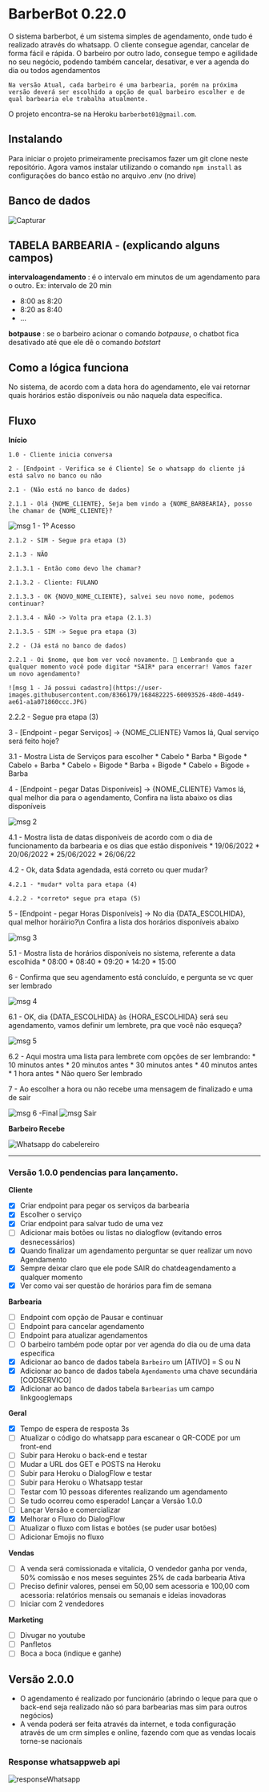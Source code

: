 # BarberBot 0.22.0

O sistema barberbot, é um sistema simples de agendamento, onde tudo é realizado através do whatsapp. O cliente consegue agendar, cancelar de forma fácil e rápida.
O barbeiro por outro lado, consegue tempo e agilidade no seu negócio, podendo também cancelar, desativar, e ver a agenda do dia ou todos agendamentos

```text
Na versão Atual, cada barbeiro é uma barbearia, porém na próxima versão deverá ser escolhido a opção de qual barbeiro escolher e de qual barbearia ele trabalha atualmente.
```

O projeto encontra-se na Heroku `barberbot01@gmail.com`.

## Instalando

Para iniciar o projeto primeiramente precisamos fazer um git clone neste repositório.
Agora vamos instalar utilizando o comando `npm install`
as configurações do banco estão no arquivo .env (no drive)

## Banco de dados

![Capturar](https://user-images.githubusercontent.com/8366179/174475924-46e703d1-a029-4992-b399-e3dcf89c392d.JPG)

## TABELA BARBEARIA - (explicando alguns campos)

**intervaloagendamento** : é o intervalo em minutos de um agendamento para o outro. Ex: intervalo de 20 min
* 8:00 as 8:20
* 8:20 as 8:40
* ...

**botpause** : se o barbeiro acionar o comando *botpause*, o chatbot fica desativado até que ele dê o comando *botstart*

## Como a lógica funciona

No sistema, de acordo com a data hora do agendamento, ele vai retornar quais horários estão disponíveis
ou não naquela data específica.

## Fluxo

**Início**

    1.0 - Cliente inicia conversa

    2 - [Endpoint - Verifica se é Cliente] Se o whatsapp do cliente já está salvo no banco ou não

    2.1 - (Não está no banco de dados)
    
    2.1.1 - Olá {NOME_CLIENTE}, Seja bem vindo a {NOME_BARBEARIA}, posso lhe chamar de {NOME_CLIENTE}?
   
   ![msg 1 - 1º Acesso](https://user-images.githubusercontent.com/8366179/168482224-408f3f98-9fea-44b8-b9d3-d58f1f21945d.JPG)
    
    2.1.2 - SIM - Segue pra etapa (3)
    
    2.1.3 - NÃO
        
    2.1.3.1 - Então como devo lhe chamar?
        
    2.1.3.2 - Cliente: FULANO
        
    2.1.3.3 - OK {NOVO_NOME_CLIENTE}, salvei seu novo nome, podemos continuar?
        
    2.1.3.4 - NÃO -> Volta pra etapa (2.1.3)
        
    2.1.3.5 - SIM -> Segue pra etapa (3)

    2.2 - (Já está no banco de dados)
    
    2.2.1 - Oi $nome, que bom ver você novamente. 💈 Lembrando que a qualquer momento você pode digitar *SAIR* para encerrar! Vamos fazer um novo agendamento?
    
    ![msg 1 - Já possui cadastro](https://user-images.githubusercontent.com/8366179/168482225-60093526-48d0-4d49-ae61-a1a071860ccc.JPG)
    
2.2.2 - Segue pra etapa (3)

3 - [Endpoint - pegar Serviços] -> {NOME_CLIENTE} Vamos lá, Qual serviço será feito hoje?

3.1 - Mostra Lista de Serviços para escolher
    * Cabelo
    * Barba
    * Bigode
    * Cabelo + Barba
    * Cabelo + Bigode
    * Barba + Bigode
    * Cabelo + Bigode + Barba

4 - [Endpoint - pegar Datas Disponíveis] -> {NOME_CLIENTE} Vamos lá, qual melhor dia para o agendamento, Confira na lista abaixo os dias disponíveis

![msg 2](https://user-images.githubusercontent.com/8366179/168482226-5f1a985d-e126-480c-a1c9-502eb69b99d0.JPG)

4.1 - Mostra lista de datas disponíveis de acordo com o dia de funcionamento da barbearia e os dias que estão disponíveis
    * 19/06/2022
    * 20/06/2022
    * 25/06/2022
    * 26/06/22

4.2 - Ok, data $data agendada, está correto ou quer mudar?

    4.2.1 - *mudar* volta para etapa (4)

    4.2.2 - *correto* segue pra etapa (5)

5 - [Endpoint - pegar Horas Disponíveis] -> No dia {DATA_ESCOLHIDA}, qual melhor horáirio?\n Confira a lista dos horários disponíveis abaixo

![msg 3](https://user-images.githubusercontent.com/8366179/168482227-e51b4f24-1ebb-41f0-a95c-eaf463a2ba75.JPG)

5.1 - Mostra lista de horários disponíveis no sistema, referente a data escolhida
    * 08:00
    * 08:40
    * 09:20
    * 14:20
    * 15:00

6 - Confirma que seu agendamento está concluído, e pergunta se vc quer ser lembrado

![msg 4](https://user-images.githubusercontent.com/8366179/168482228-ced00617-523d-48fa-97a2-0d477ddf977e.JPG)

6.1 - OK, dia {DATA_ESCOLHIDA} às {HORA_ESCOLHIDA} será seu agendamento, vamos definir um lembrete, pra que você não esqueça?    

![msg 5](https://user-images.githubusercontent.com/8366179/168482229-0da12d0d-b933-4007-8c47-e9fd60591a42.JPG)

6.2 - Aqui mostra uma lista para lembrete com opções de ser lembrando:
    * 10 minutos antes
    * 20 minutos antes
    * 30 minutos antes
    * 40 minutos antes
    * 1 hora antes
    * Não quero Ser lembrado

7 - Ao escolher a hora ou não recebe uma mensagem de finalizado e uma de sair

![msg 6 -Final](https://user-images.githubusercontent.com/8366179/168482231-9a7885e8-c2fe-4cd2-854b-2d14e4b556a2.JPG)
![msg Sair](https://user-images.githubusercontent.com/8366179/168482232-ae67188f-1c28-4a75-a120-b922b3269b8f.JPG)

**Barbeiro Recebe**

![Whatsapp do cabelereiro](https://user-images.githubusercontent.com/8366179/168482233-d292718e-5c05-4dc3-b16f-9d3c5e023798.JPG)

---

### Versão 1.0.0 pendencias para lançamento.

**Cliente**

- [x] Criar endpoint para pegar os serviços da barbearia
- [x] Escolher o serviço
- [x] Criar endpoint para salvar tudo de uma vez
- [ ] Adicionar mais botões ou listas no dialogflow (evitando erros desnecessários)
- [x] Quando finalizar um agendamento perguntar se quer realizar um novo Agendamento
- [x] Sempre deixar claro que ele pode SAIR do chatdeagendamento a qualquer momento
- [x] Ver como vai ser questão de horários para fim de semana

**Barbearia**

- [ ] Endpoint com opção de Pausar e continuar
- [ ] Endpoint para cancelar agendamento
- [ ] Endpoint para atualizar agendamentos
- [ ] O barbeiro também pode optar por ver agenda do dia ou de uma data especifica
- [x] Adicionar ao banco de dados tabela `Barbeiro` um [ATIVO] = S ou N
- [x] Adicionar ao banco de dados tabela `Agendamento` uma chave secundária [CODSERVICO]
- [x] Adicionar ao banco de dados tabela `Barbearias` um campo linkgooglemaps

**Geral**

- [x] Tempo de espera de resposta 3s
- [ ] Atualizar o código do whatsapp para escanear o QR-CODE por um front-end
- [ ] Subir para Heroku o back-end e testar
- [ ] Mudar a URL dos GET e POSTS na Heroku
- [ ] Subir para Heroku o DialogFlow e testar
- [ ] Subir para Heroku o Whatsapp testar
- [ ] Testar com 10 pessoas diferentes realizando um agendamento
- [ ] Se tudo ocorreu como esperado! Lançar a Versão 1.0.0
- [ ] Lançar Versão e comercializar
- [x] Melhorar o Fluxo do DialogFlow
- [ ] Atualizar o fluxo com listas e botões (se puder usar botões)
- [ ] Adicionar Emojis no fluxo

**Vendas**

- [ ] A venda será comissionada e vitalícia, O vendedor ganha por venda, 50% comissão e nos meses seguintes 25% de cada barbearia Ativa
- [ ] Preciso definir valores, pensei em 50,00 sem acessoria e 100,00 com acessoria: relatórios mensais ou semanais e ideias inovadoras
- [ ] Iniciar com 2 vendedores 

**Marketing**

- [ ] Divugar no youtube
- [ ] Panfletos
- [ ] Boca a boca (indique e ganhe)

## Versão 2.0.0

* O agendamento é realizado por funcionário (abrindo o leque para que o back-end seja realizado não só para barbearias mas sim para outros negócios)
* A venda poderá ser feita através da internet, e toda configuração através de um crm simples e online, fazendo com que as vendas locais torne-se nacionais

### Response whatsappweb api

![responseWhatsapp](https://user-images.githubusercontent.com/8366179/172029899-fd0a8bd4-ad22-43ce-b3a8-4530d761cb30.png)
